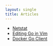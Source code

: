 ```yaml
---
layout: single
title: Articles
---
```


* [Netstat](/article/netstat.html)
* [Editing Go in Vim](/article/golang-vim.html)
* [Docker Go Client](/article/docker-go-client.html)
